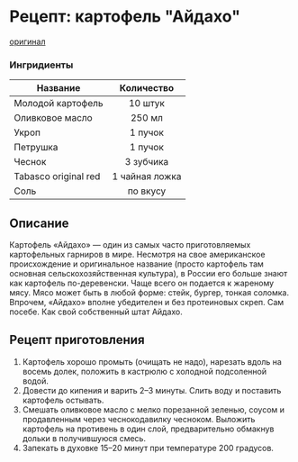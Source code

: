 # Рецепт: картофель "Айдахо"
[оригинал](https://eda.ru/recepty/osnovnye-blyuda/kartofel-ajdaho-30625)

### Ингридиенты
| Название        	   | Количество     |
| -------------   	   |:-------------: |
| Молодой картофель    | 10 штук 	    |
| Оливковое масло      | 250 мл 	    |
| Укроп		           | 1 пучок 	    |
| Петрушка             | 1 пучок        |
| Чеснок               | 3 зубчика      |
| Tabasco original red | 1 чайная ложка |
| Соль                 | по вкусу       |

## Описание
Картофель «Айдахо» — один из самых часто приготовляемых картофельных гарниров в мире. Несмотря на свое американское происхождение и оригинальное название (просто картофель там основная сельскохозяйственная культура), в России его больше знают как картофель по-деревенски. Чаще всего он подается к жареному мясу. Мясо может быть в любой форме: стейк, бургер, тонкая соломка. Впрочем, «Айдахо» вполне убедителен и без протеиновых скреп. Сам посебе. Как свой собственный штат Айдахо.

## Рецепт приготовления
1. Картофель хорошо промыть (очищать не надо), нарезать вдоль на восемь долек, положить в кастрюлю с холодной подсоленной водой.
2. Довести до кипения и варить 2–3 минуты. Слить воду и поставить картофель остывать.
3. Смешать оливковое масло с мелко порезанной зеленью, соусом и продавленным через чеснокодавилку чесноком. Выложить картофель на противень в один слой, предварительно обмакнув дольки в получившуюся смесь.
4. Запекать в духовке 15–20 минут при температуре 200 градусов.